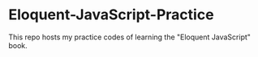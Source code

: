 # Eloquent-JavaScript-Practice

This repo hosts my practice codes of learning the "Eloquent JavaScript" book.
